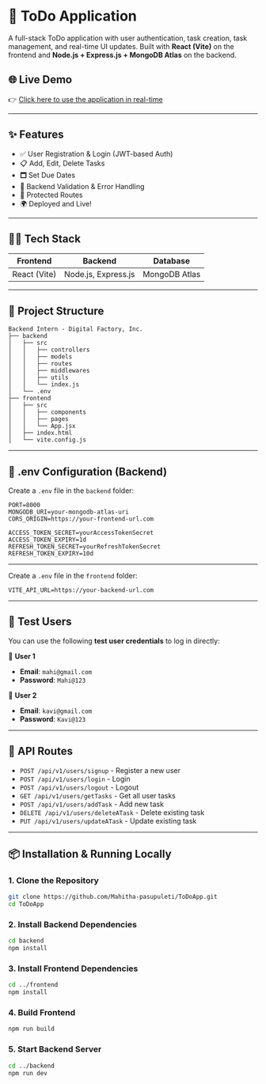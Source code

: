 # 📝 ToDo Application

A full-stack ToDo application with user authentication, task creation, task management, and real-time UI updates. Built with **React (Vite)** on the frontend and **Node.js + Express.js + MongoDB Atlas** on the backend.

## 🌐 Live Demo

👉 [Click here to use the application in real-time](https://todoapplication-kqk9.onrender.com)

---

## ✨ Features

- ✅ User Registration & Login (JWT-based Auth)
- 📋 Add, Edit, Delete Tasks
- 🗖️ Set Due Dates
- 🧠 Backend Validation & Error Handling
- 🔐 Protected Routes
- 🌍 Deployed and Live!

---

## 🧑‍💻 Tech Stack

| Frontend  | Backend        | Database      |
|-----------|----------------|----------------|
| React (Vite) | Node.js, Express.js | MongoDB Atlas |

---

## 📁 Project Structure

```
Backend Intern - Digital Factory, Inc.
├── backend
│   ├── src
│   │   ├── controllers
│   │   ├── models
│   │   ├── routes
│   │   ├── middlewares
│   │   ├── utils
│   │   └── index.js
│   └── .env
├── frontend
│   ├── src
│   │   ├── components
│   │   ├── pages
│   │   └── App.jsx
│   ├── index.html
│   └── vite.config.js
```

---

## 🔑 .env Configuration (Backend)

Create a `.env` file in the `backend` folder:

```env
PORT=8000
MONGODB_URI=your-mongodb-atlas-uri
CORS_ORIGIN=https://your-frontend-url.com

ACCESS_TOKEN_SECRET=yourAccessTokenSecret
ACCESS_TOKEN_EXPIRY=1d
REFRESH_TOKEN_SECRET=yourRefreshTokenSecret
REFRESH_TOKEN_EXPIRY=10d
```

---

Create a `.env` file in the `frontend` folder:

```env
VITE_API_URL=https://your-backend-url.com
```

---

## 🧪 Test Users

You can use the following **test user credentials** to log in directly:

🔐 **User 1**
- **Email**: `mahi@gmail.com`
- **Password**: `Mahi@123`

🔐 **User 2**
- **Email**: `kavi@gmail.com`
- **Password**: `Kavi@123`

---

## 🔐 API Routes
- `POST /api/v1/users/signup` - Register a new user
- `POST /api/v1/users/login` - Login
- `POST /api/v1/users/logout` - Logout
- `GET /api/v1/users/getTasks` - Get all user tasks
- `POST /api/v1/users/addTask` - Add new task
- `DELETE /api/v1/users/deleteATask` - Delete existing task
- `PUT /api/v1/users/updateATask` - Update existing task

---

## 📦 Installation & Running Locally

### 1. Clone the Repository

```bash
git clone https://github.com/Mahitha-pasupuleti/ToDoApp.git
cd ToDoApp
```

### 2. Install Backend Dependencies

```bash
cd backend
npm install
```

### 3. Install Frontend Dependencies

```bash
cd ../frontend
npm install
```

### 4. Build Frontend

```bash
npm run build
```

### 5. Start Backend Server

```bash
cd ../backend
npm run dev
```


